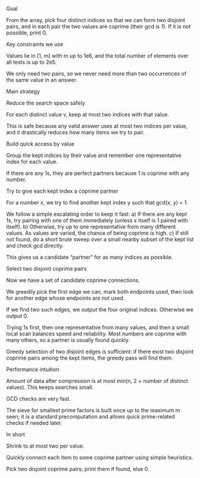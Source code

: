 Goal

From the array, pick four distinct indices so that we can form two disjoint pairs, and in each pair the two values are coprime (their gcd is 1). If it is not possible, print 0.

Key constraints we use

Values lie in [1, m] with m up to 1e6, and the total number of elements over all tests is up to 2e5.

We only need two pairs, so we never need more than two occurrences of the same value in an answer.

Main strategy

Reduce the search space safely

For each distinct value v, keep at most two indices with that value.

This is safe because any valid answer uses at most two indices per value, and it drastically reduces how many items we try to pair.

Build quick access by value

Group the kept indices by their value and remember one representative index for each value.

If there are any 1s, they are perfect partners because 1 is coprime with any number.

Try to give each kept index a coprime partner

For a number x, we try to find another kept index y such that gcd(x, y) = 1.

We follow a simple escalating order to keep it fast:
a) If there are any kept 1s, try pairing with one of them immediately (unless x itself is 1 paired with itself).
b) Otherwise, try up to one representative from many different values. As values are varied, the chance of being coprime is high.
c) If still not found, do a short brute sweep over a small nearby subset of the kept list and check gcd directly.

This gives us a candidate “partner” for as many indices as possible.

Select two disjoint coprime pairs

Now we have a set of candidate coprime connections.

We greedily pick the first edge we can, mark both endpoints used, then look for another edge whose endpoints are not used.

If we find two such edges, we output the four original indices. Otherwise we output 0.



Trying 1s first, then one representative from many values, and then a small local scan balances speed and reliability. Most numbers are coprime with many others, so a partner is usually found quickly.

Greedy selection of two disjoint edges is sufficient: if there exist two disjoint coprime pairs among the kept items, the greedy pass will find them.

Performance intuition

Amount of data after compression is at most min(n, 2 × number of distinct values). This keeps searches small.

GCD checks are very fast.

The sieve for smallest prime factors is built once up to the maximum m seen; it is a standard precomputation and allows quick prime-related checks if needed later.

In short

Shrink to at most two per value.

Quickly connect each item to some coprime partner using simple heuristics.

Pick two disjoint coprime pairs; print them if found, else 0.